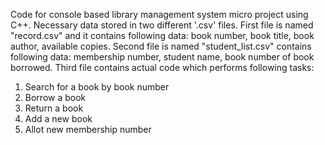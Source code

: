 Code for console based library management system micro project using C++. 
Necessary data stored in two different '.csv' files. 
First file is named "record.csv" and it contains following data: book number, book title, book author, available copies. 
Second file is named "student_list.csv" contains following data: membership number, student name, book number of book borrowed. 
Third file contains actual code which performs following tasks:
1. Search for a book by book number
2. Borrow a book
3. Return a book
4. Add a new book
5. Allot new membership number

